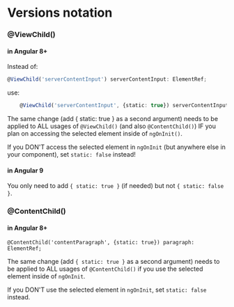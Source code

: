 # Versions notation
### @ViewChild()
#### in Angular 8+
Instead of:
```ts
@ViewChild('serverContentInput') serverContentInput: ElementRef;
```
use:
```ts
    @ViewChild('serverContentInput', {static: true}) serverContentInput: ElementRef;
```
The same change (add { static: true } as a second argument) needs to be applied to ALL usages of ```@ViewChild()``` (and also ```@ContentChild()```) IF you plan on accessing the selected element inside of ```ngOnInit()```.

If you DON'T access the selected element in ```ngOnInit``` (but anywhere else in your component), set ```static: false``` instead!

#### in Angular 9
You only need to add ```{ static: true }``` (if needed) but not ```{ static: false }```.


### @ContentChild()
#### in Angular 8+
``` @ContentChild('contentParagraph', {static: true}) paragraph: ElementRef; ```

The same change (add ```{ static: true }``` as a second argument) needs to be applied to ALL usages of ```@ContentChild()``` if you use the selected element inside of ```ngOnInit```.

If you DON'T use the selected element in ```ngOnInit```, set ```static: false``` instead.